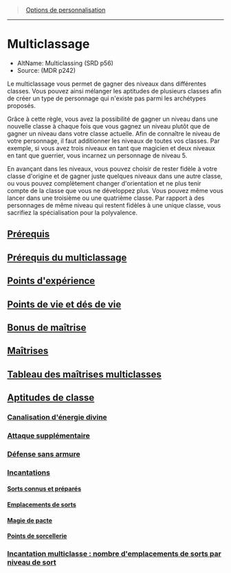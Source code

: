 ﻿---
!Items
Name: Multiclassage
AltName: Multiclassing (SRD p56)
Source: (MDR p242)
Id: multiclassing_hd.md#multiclassage
RootId: multiclassing_hd.md
ParentLink: custom_options_hd.md
ParentName: Options de personnalisation
NameLevel: 1
Attributes: {}
AttributesDictionary: >+
  {}

---
>  [Options de personnalisation](hd_custom_options.md)

---


# Multiclassage

- AltName: Multiclassing (SRD p56)
- Source: (MDR p242)

Le multiclassage vous permet de gagner des niveaux dans différentes classes. Vous pouvez ainsi mélanger les aptitudes de plusieurs classes afin de créer un type de personnage qui n'existe pas parmi les archétypes proposés.

Grâce à cette règle, vous avez la possibilité de gagner un niveau dans une nouvelle classe à chaque fois que vous gagnez un niveau plutôt que de gagner un niveau dans votre classe actuelle. Afin de connaître le niveau de votre personnage, il faut additionner les niveaux de toutes vos classes. Par exemple, si vous avez trois niveaux en tant que magicien et deux niveaux en tant que guerrier, vous incarnez un personnage de niveau 5.

En avançant dans les niveaux, vous pouvez choisir de rester fidèle à votre classe d'origine et de gagner juste quelques niveaux dans une autre classe, ou vous pouvez complètement changer d'orientation et ne plus tenir compte de la classe que vous ne développez plus. Vous pouvez même vous lancer dans une troisième ou une quatrième classe. Par rapport à des personnages de même niveau qui restent fidèles à une unique classe, vous sacrifiez la spécialisation pour la polyvalence.



## [Prérequis](hd_multiclassing_prerequis.md)



## [Prérequis du multiclassage](hd_multiclassing_prerequis_du_multiclassage.md)



## [Points d'expérience](hd_multiclassing_points_dexperience.md)



## [Points de vie et dés de vie](hd_multiclassing_points_de_vie_et_des_de_vie.md)



## [Bonus de maîtrise](hd_multiclassing_bonus_de_maitrise.md)



## [Maîtrises](hd_multiclassing_maitrises.md)



## [Tableau des maîtrises multiclasses](hd_multiclassing_tableau_des_maitrises_multiclasses.md)



## [Aptitudes de classe](hd_multiclassing_aptitudes_de_classe.md)



### [Canalisation d'énergie divine](hd_multiclassing_canalisation_denergie_divine.md)



### [Attaque supplémentaire](hd_multiclassing_attaque_supplementaire.md)



### [Défense sans armure](hd_multiclassing_defense_sans_armure.md)



### [Incantations](hd_multiclassing_incantations.md)



#### [Sorts connus et préparés](hd_multiclassing_sorts_connus_et_prepares.md)



#### [Emplacements de sorts](hd_multiclassing_emplacements_de_sorts.md)



#### [Magie de pacte](hd_multiclassing_magie_de_pacte.md)



#### [Points de sorcellerie](hd_multiclassing_points_de_sorcellerie.md)



### [Incantation multiclasse : nombre d'emplacements de sorts par niveau de sort](hd_multiclassing_incantation_multiclasse_nombre_demplacements_de_sorts_par_niveau_de_sort.md)

